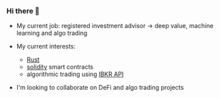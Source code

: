 ### Hi there 👋

- My current job: registered investment advisor -> deep value, machine learning and algo trading

- My current interests:
    * [Rust](https://www.rust-lang.org/)
    * [solidity](https://docs.soliditylang.org/en/v0.8.4/) smart contracts
    * algorithmic trading using [IBKR API](https://www.interactivebrokers.com/en/index.php?f=5041)

- I'm looking to collaborate on DeFi and algo trading projects
